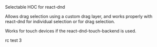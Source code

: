 Selectable HOC for react-dnd

Allows drag selection using a custom drag layer, and works properly with react-dnd for individual selection
or for drag selection.

Works for touch devices if the react-dnd-touch-backend is used.

rc test 3